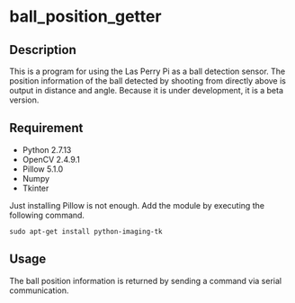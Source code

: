 ball_position_getter
====

## Description
This is a program for using the Las Perry Pi as a ball detection sensor. The position information of the ball detected by shooting from directly above is output in distance and angle. Because it is under development, it is a beta version.

## Requirement
- Python 2.7.13
- OpenCV 2.4.9.1
- Pillow 5.1.0
- Numpy
- Tkinter

Just installing Pillow is not enough. Add the module by executing the following command.  
  
```sudo apt-get install python-imaging-tk```

## Usage
The ball position information is returned by sending a command via serial communication.

